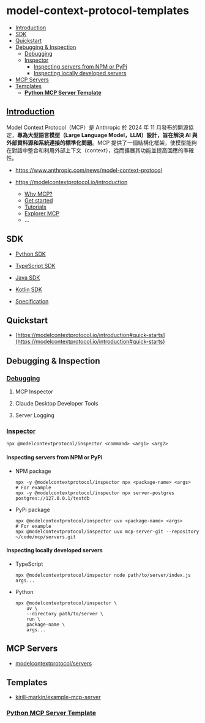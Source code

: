 # model-context-protocol-templates

- [Introduction](#introduction)
- [SDK](#sdk)
- [Quickstart](#quickstart)
- [Debugging & Inspection](#debugging--inspection)
  - [Debugging](#debugging)
  - [Inspector](#inspector)
    - [Inspecting servers from NPM or PyPi](#inspecting-servers-from-npm-or-pypi)
    - [Inspecting locally developed servers](#inspecting-locally-developed-servers)
- [MCP Servers](#mcp-servers)
- [Templates](#templates)
    - [**Python MCP Server Template**](/templates/Python/Guideline.md)

## [Introduction](INTRO.md)

Model Context Protocol（MCP）是 Anthropic 於 2024 年 11 月發布的開源協定，**專為大型語言模型（Large Language Model，LLM）設計，旨在解決 AI 與外部資料源和系統連接的標準化問題**。MCP 提供了一個結構化框架，使模型能夠在對話中整合和利用外部上下文（context），從而擴展其功能並提高回應的準確性。

- https://www.anthropic.com/news/model-context-protocol

- https://modelcontextprotocol.io/introduction

    - [Why MCP?](https://modelcontextprotocol.io/introduction#why-mcp%3F)
    - [Get started](https://modelcontextprotocol.io/introduction#get-started)
    - [Tutorials](https://modelcontextprotocol.io/introduction#tutorials)
    - [Explorer MCP](https://modelcontextprotocol.io/introduction#explore-mcp)
    - ...

## SDK

- [Python SDK](https://github.com/modelcontextprotocol/python-sdk)

- [TypeScript SDK](https://github.com/modelcontextprotocol/typescript-sdk)

- [Java SDK](https://github.com/modelcontextprotocol/java-sdk)

- [Kotlin SDK](https://github.com/modelcontextprotocol/kotlin-sdk)

- [Specification](https://spec.modelcontextprotocol.io/latest/)


## Quickstart

- [https://modelcontextprotocol.io/introduction#quick-starts](https://modelcontextprotocol.io/introduction#quick-starts)

## Debugging & Inspection

### [Debugging](https://modelcontextprotocol.io/docs/tools/debugging)

1. MCP Inspector

2. Claude Desktop Developer Tools

3. Server Logging

### [Inspector](https://modelcontextprotocol.io/docs/tools/inspector)

```
npx @modelcontextprotocol/inspector <command> <arg1> <arg2>
```

#### Inspecting servers from NPM or PyPi

- NPM package

    ```
    npx -y @modelcontextprotocol/inspector npx <package-name> <args>
    # For example
    npx -y @modelcontextprotocol/inspector npx server-postgres postgres://127.0.0.1/testdb
    ```

- PyPi package

    ```
    npx @modelcontextprotocol/inspector uvx <package-name> <args>
    # For example
    npx @modelcontextprotocol/inspector uvx mcp-server-git --repository ~/code/mcp/servers.git
    ```

#### Inspecting locally developed servers

- TypeScript

    ```
    npx @modelcontextprotocol/inspector node path/to/server/index.js args...
    ```

- Python

    ```
    npx @modelcontextprotocol/inspector \
        uv \
        --directory path/to/server \
        run \
        package-name \
        args...
    ```

## MCP Servers

- [modelcontextprotocol/servers](https://github.com/modelcontextprotocol/servers)

## Templates

- [kirill-markin/example-mcp-server](https://github.com/kirill-markin/example-mcp-server)


### [**Python MCP Server Template**](/templates/Python/Guideline.md)